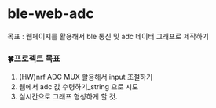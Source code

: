 # ble-web-adc
목표 : 웹페이지를 활용해서 ble 통신 및 adc 데이터 그래프로 제작하기

### 🍀프로젝트 목표
1. (HW)nrf ADC MUX 활용해서 input 조절하기
2. 웹에서 adc 값 수령하기_string 으로 시도
3. 실시간으로 그래프 형성하게 할 것.
